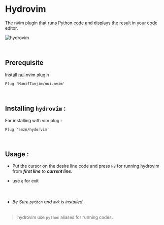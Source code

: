 # Hydrovim
The nvim plugin that runs Python code and displays the result in your code editor.

![hydrovim](https://user-images.githubusercontent.com/39596095/185785721-00bbf151-697a-4ffa-9692-5589463be80c.png)


<br>

## Prerequisite
Install [nui](https://github.com/MunifTanjim/nui.nvim) nvim plugin
```vim
Plug 'MunifTanjim/nui.nvim'
```

<br>

## Installing `hydrovim` :
For installing with vim plug : 
```vim
Plug 'smzm/hydorvim'
```


<br>

## Usage : 
- Put the cursor on the desire line code and press ```F8``` for running hydrovim from ***first line*** to ***current line***.

- use `q` for exit 


<br>

- ###### Be Sure `python` and `awk` is installed.
> hydrovim use ```python``` aliases for running codes.
